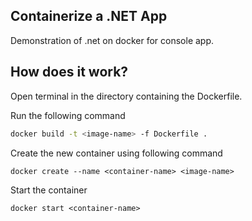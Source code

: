 ## Containerize a .NET App

Demonstration of .net on docker for console app.

## How does it work?

Open terminal in the directory containing the Dockerfile. 

Run the following command

```bash
docker build -t <image-name> -f Dockerfile .
```

Create the new container using following command

```
docker create --name <container-name> <image-name>
```

Start the container

```
docker start <container-name>
```


